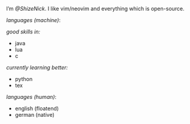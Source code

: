 I’m *@ShizeNick*.
I like vim/neovim and everything which is open-source.

*languages (machine)*:

 _good skills in:_
  - java
  - lua
  - c

 _currently learning better:_
  - python
  - tex

*languages (human)*:
  - english (floatend)
  - german (native)

